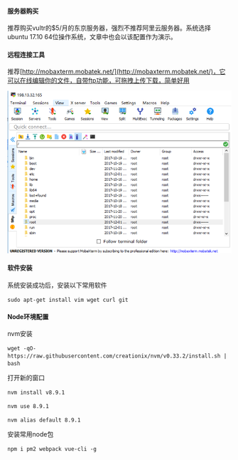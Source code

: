 #### 服务器购买

推荐购买vultr的$5/月的东京服务器，强烈不推荐阿里云服务器。系统选择ubuntu 17.10 64位操作系统，文章中也会以该配置作为演示。

#### 远程连接工具

推荐[http://mobaxterm.mobatek.net/](http://mobaxterm.mobatek.net/)，它可以在线编辑你的文件，自带ftp功能，可拖拽上传下载，简单好用

![](/assets/2017-12-01_172321.png)

#### 软件安装

系统安装成功后，安装以下常用软件

`sudo apt-get install vim wget curl git`

#### Node环境配置

nvm安装

`wget -qO- https://raw.githubusercontent.com/creationix/nvm/v0.33.2/install.sh | bash`

打开新的窗口

`nvm install v8.9.1`

`nvm use 8.9.1`

`nvm alias default 8.9.1`

安装常用node包

`npm i pm2 webpack vue-cli -g`


